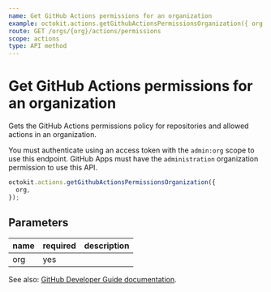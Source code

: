 ```yaml
---
name: Get GitHub Actions permissions for an organization
example: octokit.actions.getGithubActionsPermissionsOrganization({ org })
route: GET /orgs/{org}/actions/permissions
scope: actions
type: API method
---
```


# Get GitHub Actions permissions for an organization

Gets the GitHub Actions permissions policy for repositories and allowed actions in an organization.

You must authenticate using an access token with the `admin:org` scope to use this endpoint. GitHub Apps must have the `administration` organization permission to use this API.

```js
octokit.actions.getGithubActionsPermissionsOrganization({
  org,
});
```

## Parameters

<table>
  <thead>
    <tr>
      <th>name</th>
      <th>required</th>
      <th>description</th>
    </tr>
  </thead>
  <tbody>
    <tr><td>org</td><td>yes</td><td>

</td></tr>
  </tbody>
</table>

See also: [GitHub Developer Guide documentation](https://docs.github.com/rest/reference/actions#get-github-actions-permissions-for-an-organization).

